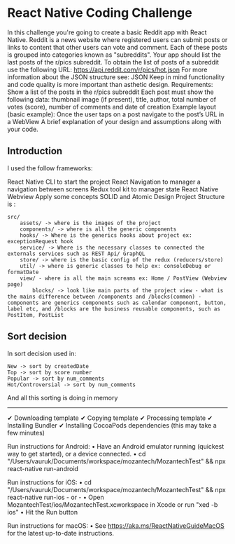 # React Native Coding Challenge

In this challenge you're going to create a basic Reddit app with React Native.
Reddit is a news website where registered users can submit posts or links to content that other users can vote and comment. Each of these posts is grouped into categories known as "subreddits".
Your app should list the last posts of the r/pics subreddit.
To obtain the list of posts of a subreddit use the following URL:
https://api.reddit.com/r/pics/hot.json
For more information about the JSON structure see:
JSON
Keep in mind functionality and code quality is more important than asthetic design.
Requirements:
Show a list of the posts in the r/pics subreddit
Each post must show the following data: thumbnail image (if present), title, author, total number of votes (score), number of comments and date of creation
Example layout (basic example):
Once the user taps on a post navigate to the post’s URL in a WebView
A brief explanation of your design and assumptions along with your code.

## Introduction

I used the follow frameworks:

React Native CLI to start the project
React Navigation to manager a navigation between screens
Redux tool kit to manager state
React Native Webview
Apply some concepts SOLID and Atomic Design
Project Structure is :

```
src/
    assets/ -> where is the images of the project
    components/ -> where is all the generic components
    hooks/ -> Where is the generics hooks about project ex: exceptionRequest hook
    service/ -> Where is the necessary classes to connected the externals services such as REST Api/ GraphQL
    store/ -> where is the basic config of the redux (reducers/store)
    util/ -> where is generic classes to help ex: consoleDebug or formatDate
    view/ - where is all the main screams ex: Home / PostView (Webview page)
        blocks/ -> look like main parts of the project view - what is the mains difference between /components and /blocks(common) - components are generics components such as calendar component, button, label etc, and /blocks are the business reusable components, such as PostItem, PostList

```

## Sort decision

In sort decision used in:

```
New -> sort by createdDate
Top -> sort by score number
Popular -> sort by num_comments
Hot/Controversial -> sort by num_comments
```

And all this sorting is doing in memory

---

✔ Downloading template
✔ Copying template
✔ Processing template
✔ Installing Bundler
✔ Installing CocoaPods dependencies (this may take a few minutes)

Run instructions for Android:
• Have an Android emulator running (quickest way to get started), or a device connected.
• cd "/Users/vauruk/Documents/workspace/mozantech/MozantechTest" && npx react-native run-android

Run instructions for iOS:
• cd "/Users/vauruk/Documents/workspace/mozantech/MozantechTest" && npx react-native run-ios - or -
• Open MozantechTest/ios/MozantechTest.xcworkspace in Xcode or run "xed -b ios"
• Hit the Run button

Run instructions for macOS:
• See https://aka.ms/ReactNativeGuideMacOS for the latest up-to-date instructions.
